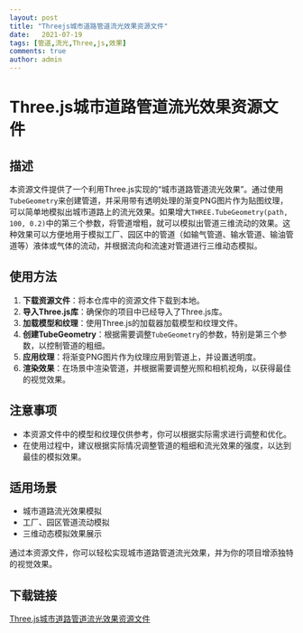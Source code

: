 ```yaml
---
layout: post
title: "Threejs城市道路管道流光效果资源文件"
date:   2021-07-19
tags: [管道,流光,Three,js,效果]
comments: true
author: admin
---
```

# Three.js城市道路管道流光效果资源文件

## 描述

本资源文件提供了一个利用Three.js实现的“城市道路管道流光效果”。通过使用`TubeGeometry`来创建管道，并采用带有透明处理的渐变PNG图片作为贴图纹理，可以简单地模拟出城市道路上的流光效果。如果增大`THREE.TubeGeometry(path, 100, 0.2)`中的第三个参数，将管道增粗，就可以模拟出管道三维流动的效果。这种效果可以方便地用于模拟工厂、园区中的管道（如输气管道、输水管道、输油管道等）液体或气体的流动，并根据流向和流速对管道进行三维动态模拟。

## 使用方法

1. **下载资源文件**：将本仓库中的资源文件下载到本地。
2. **导入Three.js库**：确保你的项目中已经导入了Three.js库。
3. **加载模型和纹理**：使用Three.js的加载器加载模型和纹理文件。
4. **创建TubeGeometry**：根据需要调整`TubeGeometry`的参数，特别是第三个参数，以控制管道的粗细。
5. **应用纹理**：将渐变PNG图片作为纹理应用到管道上，并设置透明度。
6. **渲染效果**：在场景中渲染管道，并根据需要调整光照和相机视角，以获得最佳的视觉效果。

## 注意事项

- 本资源文件中的模型和纹理仅供参考，你可以根据实际需求进行调整和优化。
- 在使用过程中，建议根据实际情况调整管道的粗细和流光效果的强度，以达到最佳的模拟效果。

## 适用场景

- 城市道路流光效果模拟
- 工厂、园区管道流动模拟
- 三维动态模拟效果展示

通过本资源文件，你可以轻松实现城市道路管道流光效果，并为你的项目增添独特的视觉效果。

## 下载链接

[Three.js城市道路管道流光效果资源文件](https://pan.quark.cn/s/79b3118669a1)